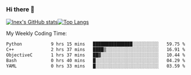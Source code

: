 ### Hi there 👋
[![lnex's GitHub stats](https://github-readme-stats.vercel.app/api?username=lnexenl&count_private=true&show_icons=true)](https://github.com/anuraghazra/github-readme-stats)[![Top Langs](https://github-readme-stats.vercel.app/api/top-langs/?username=lnexenl&layout=compact&langs_count=8&exclude_repo=32-bit-MIPS-CPU)](https://github.com/anuraghazra/github-readme-stats)

My Weekly Coding Time:
<!--START_SECTION:waka-->

```txt
Python           9 hrs 15 mins   ███████████████░░░░░░░░░░   59.75 %
C++              2 hrs 37 mins   ████▒░░░░░░░░░░░░░░░░░░░░   16.91 %
ObjectiveC       1 hrs 37 mins   ██▓░░░░░░░░░░░░░░░░░░░░░░   10.44 %
Bash             0 hrs 40 mins   █░░░░░░░░░░░░░░░░░░░░░░░░   04.29 %
YAML             0 hrs 33 mins   █░░░░░░░░░░░░░░░░░░░░░░░░   03.59 %
```

<!--END_SECTION:waka-->
